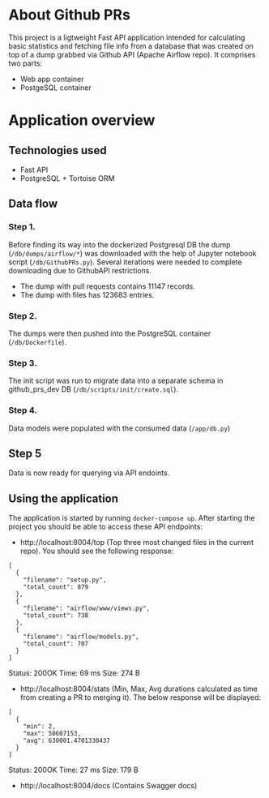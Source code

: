# About Github PRs

This project is a ligtweight Fast API application intended for calculating basic statistics and fetching file info from a database that was created on top of a dump grabbed via Github API (Apache Airflow repo).
It comprises two parts:

* Web app container
* PostgeSQL container

# Application overview

## Technologies used

* Fast API
* PostgreSQL + Tortoise ORM

## Data flow

### Step 1. 
Before finding its way into the dockerized Postgresql DB the dump (`/db/dumps/airflow/*`) was downloaded with the help of Jupyter notebook script (`/db/GithubPRs.py`). Several iterations were needed to complete downloading due to GithubAPI restrictions.

- The dump with pull requests contains 11147 records.
- The dump with files has 123683 entries.

### Step 2.
The dumps were then pushed into the PostgreSQL container (`/db/Dockerfile`).

### Step 3.
The init script was run to migrate data into a separate schema in github_prs_dev DB (`/db/scripts/init/create.sql`).

### Step 4.
Data models were populated with the consumed data (`/app/db.py`)

## Step 5
Data is now ready for querying via API endoints.

## Using the application

The application is started by running `docker-compose up`. After starting the project you should be able to access these API endpoints:

* http://localhost:8004/top (Top three most changed files in the current repo). You should see the following response:
```
[
  {
    "filename": "setup.py",
    "total_count": 879
  },
  {
    "filename": "airflow/www/views.py",
    "total_count": 738
  },
  {
    "filename": "airflow/models.py",
    "total_count": 707
  }
]
```

Status: 200OK
Time: 69 ms
Size: 274 B

* http://localhost:8004/stats (Min, Max, Avg durations calculated as time from creating a PR to merging it). The below response will be displayed:
```
[
  {
    "min": 2,
    "max": 50607153,
    "avg": 630001.4701330437
  }
]
```

Status: 200OK
Time: 27 ms
Size: 179 B

* http://localhost:8004/docs (Contains Swagger docs)
